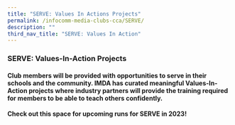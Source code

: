 ```yaml
---
title: "SERVE: Values In Actions Projects"
permalink: /infocomm-media-clubs-cca/SERVE/
description: ""
third_nav_title: "SERVE: Values In Action"
---
```



### SERVE: Values-In-Action Projects

#### Club members will be provided with opportunities to serve in their schools and the community. IMDA has curated meaningful Values-In-Action projects where industry partners will provide the training required for members to be able to teach others confidently.

**Check out this space for upcoming runs for SERVE in 2023!**